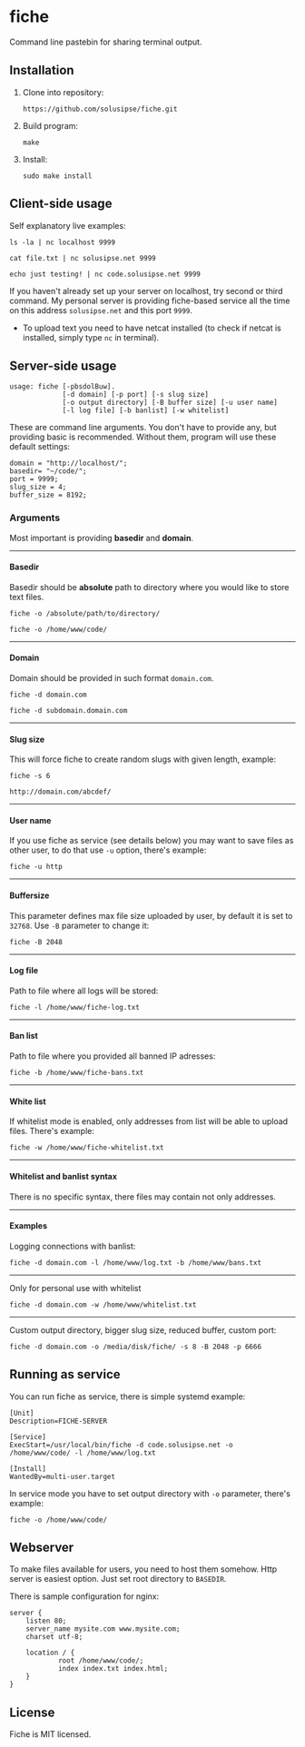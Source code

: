fiche
=====

Command line pastebin for sharing terminal output.

## Installation ##

1. Clone into repository:

    ```
    https://github.com/solusipse/fiche.git
    ```

2. Build program:

    ```
    make
    ```
    
3. Install:

    ```
    sudo make install
    ```

## Client-side usage ##

Self explanatory live examples:

```
ls -la | nc localhost 9999
```

```
cat file.txt | nc solusipse.net 9999
```

```
echo just testing! | nc code.solusipse.net 9999
```

If you haven't already set up your server on localhost, try second or third command. My personal server is
providing fiche-based service all the time on this address `solusipse.net` and this port `9999`.

- To upload text you need to have netcat installed (to check if netcat is installed, simply type ```nc``` in terminal).

## Server-side usage ##

```
usage: fiche [-pbsdolBuw].
             [-d domain] [-p port] [-s slug size]
             [-o output directory] [-B buffer size] [-u user name]
             [-l log file] [-b banlist] [-w whitelist]
```

These are command line arguments. You don't have to provide any, but providing basic is recommended. Without them, program
will use these default settings:

```
domain = "http://localhost/";
basedir= "~/code/";
port = 9999;
slug_size = 4;
buffer_size = 8192;
```

### Arguments ###

Most important is providing **basedir** and **domain**.

-----------------

#### Basedir ####

Basedir should be **absolute** path to directory where you would like to store text files.


```
fiche -o /absolute/path/to/directory/
```

```
fiche -o /home/www/code/
```

-----------------

#### Domain ####

Domain should be provided in such format ```domain.com```.

```
fiche -d domain.com
```

```
fiche -d subdomain.domain.com
```

-----------------

#### Slug size ####

This will force fiche to create random slugs with given length, example:

```
fiche -s 6
```

```
http://domain.com/abcdef/
```

-----------------

#### User name ####

If you use fiche as service (see details below) you may want to save files as other user, to do that use `-u` option,
there's example:

```
fiche -u http
```

-----------------

#### Buffersize ####

This parameter defines max file size uploaded by user, by default it is set to `32768`.
Use `-B` parameter to change it:

```
fiche -B 2048
```

-----------------

#### Log file ###

Path to file where all logs will be stored:

```
fiche -l /home/www/fiche-log.txt
```

-----------------

#### Ban list ###

Path to file where you provided all banned IP adresses:

```
fiche -b /home/www/fiche-bans.txt
```

-----------------

#### White list ####

If whitelist mode is enabled, only addresses from list will be able to upload files. There's example:

```
fiche -w /home/www/fiche-whitelist.txt
```

-----------------

#### Whitelist and banlist syntax ####

There is no specific syntax, there files may contain not only addresses.

-----------------

#### Examples ####

Logging connections with banlist:

```
fiche -d domain.com -l /home/www/log.txt -b /home/www/bans.txt
```

-----------------

Only for personal use with whitelist

```
fiche -d domain.com -w /home/www/whitelist.txt
```

-----------------

Custom output directory, bigger slug size, reduced buffer, custom port:

```
fiche -d domain.com -o /media/disk/fiche/ -s 8 -B 2048 -p 6666
```



## Running as service ##
You can run fiche as service, there is simple systemd example:

```
[Unit]
Description=FICHE-SERVER

[Service]
ExecStart=/usr/local/bin/fiche -d code.solusipse.net -o /home/www/code/ -l /home/www/log.txt

[Install]
WantedBy=multi-user.target
```

In service mode you have to set output directory with `-o` parameter, there's example:

```
fiche -o /home/www/code/
```

## Webserver ##

To make files available for users, you need to host them somehow. Http server is easiest option. Just set root 
directory to ```BASEDIR```.

There is sample configuration for nginx:

```
server {
    listen 80;
    server_name mysite.com www.mysite.com;
    charset utf-8;

    location / {
            root /home/www/code/;
            index index.txt index.html;
    }
}
```

## License ##

Fiche is MIT licensed.
